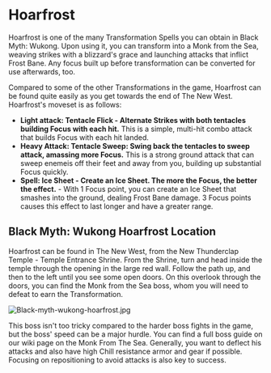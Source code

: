 # Hoarfrost

Hoarfrost is one of the many Transformation Spells you can obtain in Black Myth: Wukong. Upon using it, you can transform into a Monk from the Sea, weaving strikes with a blizzard's grace and launching attacks that inflict Frost Bane. Any focus built up before transformation can be converted for use afterwards, too. 

Compared to some of the other Transformations in the game, Hoarfrost can be found quite easily as you get towards the end of The New West. Hoarfrost's moveset is as follows: 

  * **Light attack: Tentacle Flick - Alternate Strikes with both tentacles building Focus with each hit.** This is a simple, multi-hit combo attack that builds Focus with each hit landed.
  * **Heavy Attack: Tentacle Sweep: Swing back the tentacles to sweep attack, amassing more Focus.** This is a strong ground attack that can sweep enemeis off their feet and away from you, building up substantial Focus quickly.
  * **Spell: Ice Sheet - Create an Ice Sheet. The more the Focus, the better the effect.** \- With 1 Focus point, you can create an Ice Sheet that smashes into the ground, dealing Frost Bane damage. 3 Focus points causes this effect to last longer and have a greater range.

## Black Myth: Wukong Hoarfrost Location

Hoarfrost can be found in The New West, from the New Thunderclap Temple - Temple Entrance Shrine. From the Shrine, turn and head inside the temple through the opening in the large red wall. Follow the path up, and then to the left until you see some open doors. On this overlook through the doors, you can find the Monk from the Sea boss, whom you will need to defeat to earn the Transformation. 

![Black-myth-wukong-hoarfrost.jpg](https://oyster.ignimgs.com/mediawiki/apis.ign.com/black-myth-wukong/a/a7/Black-myth-wukong-hoarfrost.jpg)

This boss isn't too tricky compared to the harder boss fights in the game, but the boss' speed can be a major hurdle. You can find a full boss guide on our wiki page on the Monk From The Sea. Generally, you want to deflect his attacks and also have high Chill resistance armor and gear if possible. Focusing on repositioning to avoid attacks is also key to success. 

